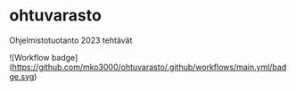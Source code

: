 # ohtuvarasto
Ohjelmistotuotanto 2023 tehtävät

![Workflow badge]
(https://github.com/mko3000/ohtuvarasto/.github/workflows/main.yml/badge.svg)

